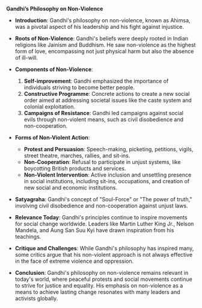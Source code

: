 **Gandhi’s Philosophy on Non-Violence**

- **Introduction**: Gandhi's philosophy on non-violence, known as Ahimsa, was a pivotal aspect of his leadership and his fight against injustice.

- **Roots of Non-Violence**: Gandhi's beliefs were deeply rooted in Indian religions like Jainism and Buddhism. He saw non-violence as the highest form of love, encompassing not just physical harm but also the absence of ill-will.
  
- **Components of Non-Violence**:
  
   1. **Self-improvement**: Gandhi emphasized the importance of individuals striving to become better people.
   2. **Constructive Programme**: Concrete actions to create a new social order aimed at addressing societal issues like the caste system and colonial exploitation.
   3. **Campaigns of Resistance**: Gandhi led campaigns against social evils through non-violent means, such as civil disobedience and non-cooperation.
- **Forms of Non-Violent Action**:
  
   - **Protest and Persuasion**: Speech-making, picketing, petitions, vigils, street theatre, marches, rallies, and sit-ins.
   - **Non-Cooperation**: Refusal to participate in unjust systems, like boycotting British products and services.
   - **Non-Violent Intervention**: Active inclusion and unsettling presence in social institutions, including sit-ins, occupations, and creation of new social and economic institutions.
- **Satyagraha**: Gandhi's concept of "Soul-Force" or "The power of truth," involving civil disobedience and non-cooperation against unjust laws.
   
- **Relevance Today**: Gandhi's principles continue to inspire movements for social change worldwide. Leaders like Martin Luther King Jr., Nelson Mandela, and Aung San Suu Kyi have drawn inspiration from his teachings.
   
- **Critique and Challenges**: While Gandhi's philosophy has inspired many, some critics argue that his non-violent approach is not always effective in the face of extreme violence and oppression.
   
- **Conclusion**: Gandhi's philosophy on non-violence remains relevant in today's world, where peaceful protests and social movements continue to strive for justice and equality. His emphasis on non-violence as a means to achieve lasting change resonates with many leaders and activists globally.